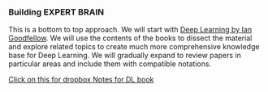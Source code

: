 
 ### Building EXPERT BRAIN 
 This is a bottom to top approach. 
We will start with [Deep Learning by Ian Goodfellow](https://www.deeplearningbook.org/). We will use the contents of the books to dissect the material and explore related topics to create much more comprehensive knowledge base for Deep Learning. We will gradually expand to review papers in particular areas and include them with compatible notations. 

[Click on this for dropbox Notes for DL book](https://paper.dropbox.com/doc/Deep-Learning-Book-Summary--Ak5ge3YBsKbEFOdoc_4EYserAQ-EJe3xgv13wo238cYvIByi)

